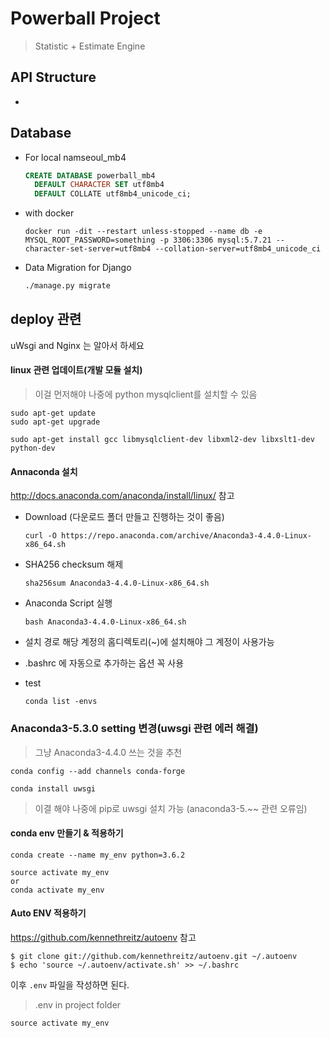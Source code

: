 # Powerball Project

> Statistic + Estimate Engine



## API Structure

- 





## Database

- For local namseoul_mb4

  ```sql
  CREATE DATABASE powerball_mb4
    DEFAULT CHARACTER SET utf8mb4
    DEFAULT COLLATE utf8mb4_unicode_ci;
  ```

- with docker

  ```shell
  docker run -dit --restart unless-stopped --name db -e MYSQL_ROOT_PASSWORD=something -p 3306:3306 mysql:5.7.21 --character-set-server=utf8mb4 --collation-server=utf8mb4_unicode_ci
  ```

- Data Migration for Django

  ```bash
  ./manage.py migrate
  ```



## deploy 관련

uWsgi and Nginx 는 알아서 하세요



#### linux 관련 업데이트(개발 모듈 설치)

> 이걸 먼저해야 나중에 python mysqlclient를 설치할 수 있음

```shell
sudo apt-get update
sudo apt-get upgrade
```

```shell
sudo apt-get install gcc libmysqlclient-dev libxml2-dev libxslt1-dev python-dev
```



#### Annaconda 설치

http://docs.anaconda.com/anaconda/install/linux/ 참고

- Download (다운로드 폴더 만들고 진행하는 것이 좋음)

  ```shell
  curl -O https://repo.anaconda.com/archive/Anaconda3-4.4.0-Linux-x86_64.sh
  ```

- SHA256 checksum 해제

  ```
  sha256sum Anaconda3-4.4.0-Linux-x86_64.sh
  ```

- Anaconda Script 실행

  ```
  bash Anaconda3-4.4.0-Linux-x86_64.sh
  ```

- 설치 경로
  해당 계정의 홈디렉토리(~)에 설치해야 그 계정이 사용가능

- .bashrc 에 자동으로 추가하는 옵션 꼭 사용

- test

  ```shell
  conda list -envs
  ```



### Anaconda3-5.3.0 setting 변경(uwsgi 관련 에러 해결)

> 그냥 Anaconda3-4.4.0 쓰는 것을 추천

```shell
conda config --add channels conda-forge
```

```shell
conda install uwsgi
```

> 이결 해야 나중에 pip로 uwsgi 설치 가능 (anaconda3-5.~~ 관련 오류임)



#### conda env 만들기 & 적용하기

```shell
conda create --name my_env python=3.6.2
```

```shell
source activate my_env
or
conda activate my_env
```



#### Auto ENV 적용하기

https://github.com/kennethreitz/autoenv 참고

```shell
$ git clone git://github.com/kennethreitz/autoenv.git ~/.autoenv
$ echo 'source ~/.autoenv/activate.sh' >> ~/.bashrc
```

이후 `.env` 파일을 작성하면 된다.

> .env in project folder

```
source activate my_env
```

